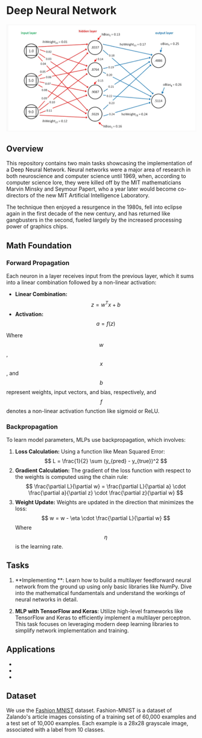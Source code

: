 # Deep Neural Network

![image](https://github.com/Naiwen1997/IDNE-577-Machine-Learning/blob/master/Images/MLP.png)

## Overview
This repository contains two main tasks showcasing the implementation of a Deep Neural Network. Neural networks were a major area of research in both neuroscience and computer science until 1969, when, according to computer science lore, they were killed off by the MIT mathematicians Marvin Minsky and Seymour Papert, who a year later would become co-directors of the new MIT Artificial Intelligence Laboratory.

The technique then enjoyed a resurgence in the 1980s, fell into eclipse again in the first decade of the new century, and has returned like gangbusters in the second, fueled largely by the increased processing power of graphics chips.

## Math Foundation

### Forward Propagation
Each neuron in a layer receives input from the previous layer, which it sums into a linear combination followed by a non-linear activation:
   - **Linear Combination:** $$ z = w^T x + b $$
   - **Activation:** $$ a = f(z) $$

Where $$ w $$, $$ x $$, and $$ b $$ represent weights, input vectors, and bias, respectively, and $$ f $$ denotes a non-linear activation function like sigmoid or ReLU.

### Backpropagation

To learn model parameters, MLPs use backpropagation, which involves:
   1. **Loss Calculation:** Using a function like Mean Squared Error:
      $$ L = \frac{1}{2} \sum (y_{pred} - y_{true})^2 $$
   2. **Gradient Calculation:** The gradient of the loss function with respect to the weights is computed using the chain rule:
      $$ \frac{\partial L}{\partial w} = \frac{\partial L}{\partial a} \cdot \frac{\partial a}{\partial z} \cdot \frac{\partial z}{\partial w} $$
   3. **Weight Update:** Weights are updated in the direction that minimizes the loss:
      $$ w = w - \eta \cdot \frac{\partial L}{\partial w} $$
   Where $$ \eta $$ is the learning rate.


## Tasks
1. **Implementing **: Learn how to build a multilayer feedforward neural network from the ground up using only basic libraries like NumPy. Dive into the mathematical fundamentals and understand the workings of neural networks in detail.
   
2. **MLP with TensorFlow and Keras**: Utilize high-level frameworks like TensorFlow and Keras to efficiently implement a multilayer perceptron. This task focuses on leveraging modern deep learning libraries to simplify network implementation and training.

## Applications
- 
- 
- 

## Dataset
We use the [Fashion MNIST](https://www.tensorflow.org/datasets/catalog/fashion_mnist) dataset. Fashion-MNIST is a dataset of Zalando's article images consisting of a training set of 60,000 examples and a test set of 10,000 examples. Each example is a 28x28 grayscale image, associated with a label from 10 classes.
